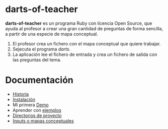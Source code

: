 
# darts-of-teacher

**darts-of-teacher** es un programa Ruby con licencia Open Source, que ayuda
al profesor a crear una gran cantidad de preguntas de forma sencilla, a partir
de una especie de mapa conceptual.

1. El profesor crea un fichero con el mapa conceptual que quiere trabajar.
2. Sejecuta el programa *darts*.
3. La aplicación lee el fichero de entrada y crea un fichero de salida con las preguntas del tema.

# Documentación

* [Historia](./historia.md)
* [Instalación](./instalacion/README.md)
* Mi primera [Demo](./demo/README.md)
* Aprender con [ejemplos](./ejemplos/README.md)
* [Directorios de proyecto](./directorios.md)
* [Inputs o mapas conceptuales](./input.md)
